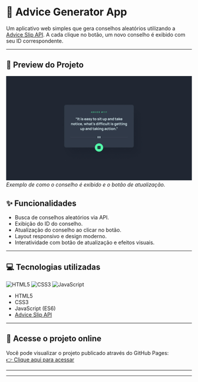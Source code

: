 # 🎲 Advice Generator App

Um aplicativo web simples que gera conselhos aleatórios utilizando a [Advice Slip API](https://api.adviceslip.com/). A cada clique no botão, um novo conselho é exibido com seu ID correspondente.

---

## 📸 Preview do Projeto

![Preview do Advice Generator App](./src/design/desktop-design.jpg)  
*Exemplo de como o conselho é exibido e o botão de atualização.*

## ✨ Funcionalidades

- Busca de conselhos aleatórios via API.  
- Exibição do ID do conselho.  
- Atualização do conselho ao clicar no botão.  
- Layout responsivo e design moderno.  
- Interatividade com botão de atualização e efeitos visuais.

---

## 💻 Tecnologias utilizadas

![HTML5](https://img.shields.io/badge/HTML5-E34F26?style=for-the-badge&logo=html5&logoColor=white)
![CSS3](https://img.shields.io/badge/CSS3-1572B6?style=for-the-badge&logo=css3&logoColor=white)
![JavaScript](https://img.shields.io/badge/JavaScript-F7DF1E?style=for-the-badge&logo=javascript&logoColor=black)

- HTML5  
- CSS3  
- JavaScript (ES6)  
- [Advice Slip API](https://api.adviceslip.com/)

---

## 🔗 Acesse o projeto online

Você pode visualizar o projeto publicado através do GitHub Pages:  
[👉 Clique aqui para acessar](https://anthonychrisley.github.io/advice-generator/)

---





---





